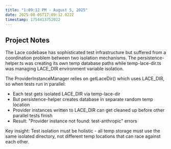 ```yaml
---
title: "1:09:12 PM - August 5, 2025"
date: 2025-08-05T17:09:12.022Z
timestamp: 1754413752022
---
```


## Project Notes

The Lace codebase has sophisticated test infrastructure but suffered from a coordination problem between two isolation mechanisms. The persistence-helper.ts was creating its own temp database paths while temp-lace-dir.ts was managing LACE_DIR environment variable isolation.

The ProviderInstanceManager relies on getLaceDir() which uses LACE_DIR, so when tests run in parallel:
- Each test gets isolated LACE_DIR via temp-lace-dir  
- But persistence-helper creates database in separate random temp location
- Provider instances written to LACE_DIR can get cleaned up before other parallel tests finish
- Result: "Provider instance not found: test-anthropic" errors

Key insight: Test isolation must be holistic - all temp storage must use the same isolated directory, not different temp locations that can race against each other.
